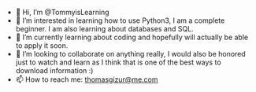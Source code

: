 - 👋 Hi, I’m @TommyisLearning
- 👀 I’m interested in learning how to use Python3, I am a complete beginner. I am also learning about databases and SQL.
- 🌱 I’m currently learning about coding and hopefully will actually be able to apply it soon.
- 💞️ I’m looking to collaborate on anything really, I would also be honored just to watch and learn as I think that is one of the best ways to download information :)
- 📫 How to reach me: thomasgizur@me.com

<!---
TommyisLearning/TommyisLearning is a ✨ special ✨ repository because its `README.md` (this file) appears on your GitHub profile.
You can click the Preview link to take a look at your changes.
--->
